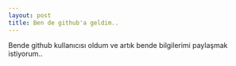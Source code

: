 ```yaml
---
layout: post
title: Ben de github'a geldim..
---
```


Bende github kullanıcısı oldum ve artık bende bilgilerimi paylaşmak istiyorum..
